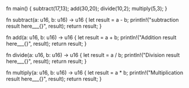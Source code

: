 fn main() {
    subtract(17,13);
    add(30,20);
    divide(10,2);
    multiply(5,3);
}

fn subtract(a: u16, b: u16) -> u16 {
    let result = a - b;
  println!("subtraction result here___{}",   result);
  return result;
}

fn add(a: u16, b: u16) -> u16 {
    let result = a + b;
   println!("Addition result here___{}",   result);
   return result;
}

fn divide(a: u16, b: u16) -> u16 {
    let result = a / b;
    println!("Division result here___{}",   result);
   return result;
}

fn multiply(a: u16, b: u16) -> u16 {
    let result = a * b;
   println!("Multiplication result here___{}",   result);
   return result;
}